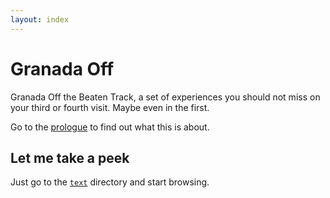 ```yaml
---
layout: index
---
```


Granada Off
===========

Granada Off the Beaten Track, a set of experiences you should not miss
on your third or fourth visit. Maybe even in the first.

Go to the [prologue](text/prologue.md) to find out what this is
about. 

## Let me take a peek

Just go to the [`text`](text) directory and start browsing. 
